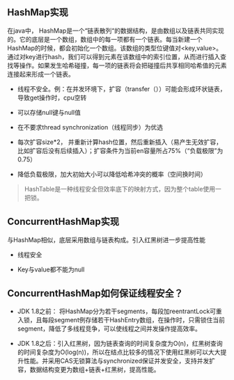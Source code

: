 ## HashMap实现

在java中， HashMap是一个“链表散列“的数据结构，是由数组以及链表共同实现的。它的底层是一个数组，数组中的每一项都有一个链表。每当新建一个HashMap的时候，都会初始化一个数组。该数组的类型位键值对<key,value>。通过对key进行hash，我们可以得到元素在该数组中的索引位置，从而进行插入查找等操作。如果发生哈希碰撞，每一项的链表将会把碰撞后共享相同哈希值的元素连接起来形成一个链表。 



- 线程不安全。例：在并发环境下，扩容（transfer（））可能会形成环状链表，导致get操作时，cpu空转

- 可以存储null键与null值

- 在不要求thread synchronization（线程同步）为优选

- 每次扩容size*2， 并重新计算hash位置，然后重新插入（易产生无效扩容，比如扩容后没有后续插入）；扩容条件为当前en容量所占75%（“负载极限”为0.75）

- 降低负载极限，加大初始大小可以降低哈希冲突的概率（空间换时间）







> HashTable是一种线程安全但效率底下的映射方式，因为整个table使用一把锁。

## ConcurrentHashMap实现

与HashMap相似，底层采用数组与链表构成。引入红黑树进一步提高性能

- 线程安全

- Key与value都不能为null





## ConcurrentHashMap如何保证线程安全？

- JDK 1.8之前： 将HashMap分为若干segments，每段加reentrantLock可重入锁，且每段segment例存储若干HashEntry数组，在操作时，只需锁住当前segment，降低了多线程竞争，可以使线程之间并发操作提高效率。

- JDK 1.8之后：引入红黑树，因为链表查询的时间复杂度为O(n)，红黑树查询的时间复杂度为O(log(n))，所以在结点比较多的情况下使用红黑树可以大大提升性能。并采用CAS无锁算法与synchronized保证并发安全，支持并发扩容，数据结构变更为数组+链表+红黑树，提高性能。
